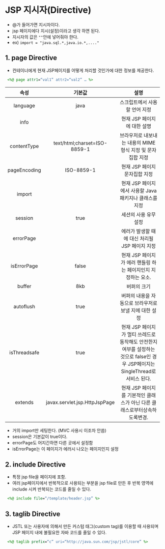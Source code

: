# JSP 지시자(Directive)

- @가 들어가면 지시자이다.
- jsp 페이지에다 지시(설정)이라고 생각 하면 된다.
- 지시자의 값은 `""`안에 넣어줘야 한다.
- ex) `import = "java.sql.*,java.io.*,...."`

## 1. page Directive

- 컨테이너에게 현재 JSP페이지를 어떻게 처리할 것인가에 대한 정보를 제공한다.

```jsp
 <%@ page attr1=“val1” attr2=“val2” … %>
```

|     속성     |            기본값             |                                                             설명                                                              |
| :----------: | :---------------------------: | :---------------------------------------------------------------------------------------------------------------------------: |
|   language   |             java              |                                                스크립트에서 사용 할 언어 지정                                                 |
|     info     |                               |                                                  현재 JSP 페이지에 대한 설명                                                  |
| contentType  | text/html;charset=ISO-8859-1  |                                  브라우저로 내보내는 내용의 MIME 형식 지정 및 문자 집합 지정                                  |
| pageEncoding |          ISO-8859-1           |                                                 현재 JSP 페이지 문자집합 지정                                                 |
|    import    |                               |                                    현재 JSP 페이지에서 사용할 Java 패키지나 클래스를 지정                                     |
|   session    |             true              |                                                     세션의 사용 유무 설정                                                     |
|  errorPage   |                               |                                        에러가 발생할 때에 대신 처리될 JSP 페이지 지정                                         |
| isErrorPage  |             false             |                                 현재 JSP 페이지가 에러 핸들링 하는 페이지인지 지정하는 요소.                                  |
|    buffer    |              8kb              |                                                          버퍼의 크기                                                          |
|  autoflush   |             true              |                                     버퍼의 내용을 자동으로 브라우저로 보낼 지에 대한 설정                                     |
| isThreadsafe |             true              | 현재 JSP 페이지가 멀티 쓰레드로 동작해도 안전한지 여부를 설정하는 것으로 false인 경우 JSP페이지는 SingleThread로 서비스 된다. |
|   extends    | javax.servlet.jsp.HttpJspPage |                           현재 JSP 페이지를 기본적인 클래스가 아닌 다른 클래스로부터상속하도록변경.                           |

- 거의 import만 세팅한다. (MVC 사용시 이조차 안씀)
- session은 기본값이 true이다.
- errorPage도 어지간하면 다른 곳에서 설정함
- isErrorPage는 이 페이지가 에러시 나오는 페이지인지 설정

## 2. include Directive

- 특정 jsp file을 페이지에 포함.
- 여러 jsp페이지에서 반복적으로 사용되는 부분을 jsp file로 만든 후 반복 영역에 include 시켜 반복되는 코드를 줄일 수 있다.

```jsp
 <%@ include file=“/template/header.jsp” %>

```

## 3. taglib Directive

- JSTL 또는 사용자에 의해서 만든 커스텀 태그(custom tag)를 이용할 때 사용되며 JSP 페이지 내에 불필요한 자바 코드를 줄일 수 있다.

```jsp
 <%@ taglib prefix=“c” uri=“http://java.sun.com/jsp/jstl/core” %>
```
